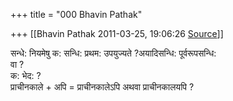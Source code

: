 +++
title = "000 Bhavin Pathak"

+++
[[Bhavin Pathak	2011-03-25, 19:06:26 [Source](https://groups.google.com/g/bvparishat/c/f-EhfVmk0Ws)]]



सन्धे: नियमेषु क: सन्धि: प्रथम: उपयुज्यते ?अयादिसन्धि: पूर्वरूपसन्धि:  
वा ?  
क: भेद: ?  
प्राचीनकाले + अपि = प्राचीनकालेऽपि अथवा प्राचीनकालयपि ?  

